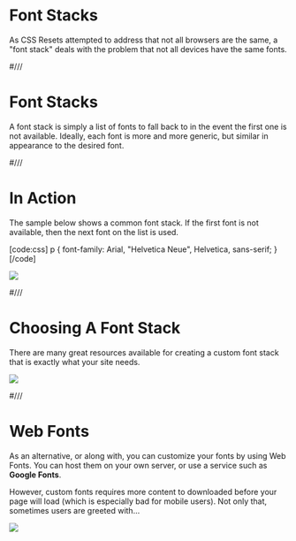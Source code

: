 # Font Stacks

As CSS Resets attempted to address that not all browsers are the same, a "font stack" deals with the problem that not all devices have the same fonts.



#///

# Font Stacks

A font stack is simply a list of fonts to fall back to in the event the first one is not available. Ideally, each font is more and more generic, but similar in appearance to the desired font.




#///

# In Action

The sample below shows a common font stack. If the first font is not available, then the next font on the list is used.

[code:css]
p {
  font-family: Arial, "Helvetica Neue", Helvetica, sans-serif;
}
[/code]

![](/resources/css/fontstack-example.png)




#///

# Choosing A Font Stack

There are many great resources available for creating a custom font stack that is exactly what your site needs.

![](/resources/css/fontstack-site.png)



#///

# Web Fonts

As an alternative, or along with, you can customize your fonts by using Web Fonts. You can host them on your own server, or use a service such as **Google Fonts**.

However, custom fonts requires more content to downloaded before your page will load (which is especially bad for mobile users). Not only that, sometimes users are greeted with...

![](/resources/css/webfont.png)